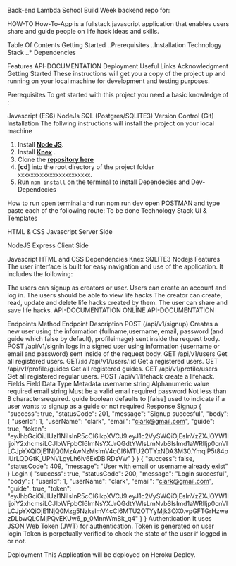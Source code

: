 Back-end
Lambda School Build Week backend repo for:

HOW-TO
How-To-App is a fullstack javascript application that enables users share and guide people on life hack ideas and skills.

Table Of Contents
Getting Started ..Prerequisites ..Installation
Technology Stack ..* Dependencies

Features
API-DOCUMENTATION
Deployment
Useful Links
Acknowledgment
Getting Started
These instructions will get you a copy of the project up and running on your local machine for development and testing purposes.

Prerequisites
To get started with this project you need a basic knowledge of :

Javascript (ES6)
NodeJs
SQL (Postgres/SQLITE3)
Version Control (Git)
Installation
The follwing instructions will install the project on your local machine

1. Install [**Node JS**](https://nodejs.org/en/).
2. Install [**Knex**](https://knexjs.org/) .
3. Clone the [**repository here**](xxxxxxxxxxxxxxxxxxxxxxxxxxxxxxx)
4. [**cd**] into the root directory of the project folder ```xxxxxxxxxxxxxxxxxxxxxxx```.
5. Run `npm install` on the terminal to install Dependecies and Dev-Dependecies

How to run
open terminal and run npm run dev
open POSTMAN and type paste each of the following route:
To be done
Technology Stack
UI & Templates

HTML & CSS
Javascript
Server Side

NodeJS
Express
Client Side

Javascript
HTML and CSS
Dependencies
Knex
SQLITE3
Nodejs
Features
The user interface is built for easy navigation and use of the application. It includes the following:

The users can signup as creators or user.
Users can create an account and log in.
The users should be able to view life hacks
The creator can create, read, update and delete life hacks created by them.
The user can share and save life hacks.
API-DOCUMENTATION
ONLINE API-DOCUMENTATION

Endpoints
Method	Endpoint	Description
POST	(/api/v1/signup)	Creates a new user using the information   {fullname,username, email, password (and guide which false by default), profileimage} sent inside the request body.
POST	/api/v1/signin	logs in a signed user using information {username or email and password} sent inside of the request body.
GET	/api/v1/users	Get all registered users.
GET/:id	/api/v1/users/:id	Get a registered users.
GET	/api/v1/profile/guides	Get all registered guides.
GET	/api/v1/profile/users	Get all registered regular users.
POST	/api/v1/lifehack	create a lifehack.
Fields
Field	Data Type	Metadata
username	string	Alphanumeric value required
email	string	Must be a valid email required
password		Not less than 8 charactersrequired.
guide	boolean	defaults to [false] used to indicate if a user wants to signup as a guide or not required
Response
Signup
{
    "success": true,
    "statusCode": 201,
    "message": "Signup succesful",
    "body": {
        "userId": 1,
        "userName": "clark",
        "email": "clark@gmail.com",
        "guide": true,
        "token": "eyJhbGciOiJIUzI1NiIsInR5cCI6IkpXVCJ9.eyJ1c2VySWQiOjEsInVzZXJOYW1lIjoiY2xhcmsiLCJlbWFpbCI6ImNsYXJrQGdtYWlsLmNvbSIsImd1aWRlIjp0cnVlLCJpYXQiOjE1NjQ0MzAwNzMsImV4cCI6MTU2OTYxNDA3M30.YmqIP5t84pIUrLQDGtK_UPNVLgyLh6iv6ExDBlRDsVw"
    }
}
{
    "success": false,
    "statusCode": 409,
    "message": "User with email or username already exist"
}
Login
{
    "success": true,
    "statusCode": 200,
    "message": "Login succesful",
    "body": {
        "userId": 1,
        "userName": "clark",
        "email": "clark@gmail.com",
        "guide": true,
        "token": "eyJhbGciOiJIUzI1NiIsInR5cCI6IkpXVCJ9.eyJ1c2VySWQiOjEsInVzZXJOYW1lIjoiY2xhcmsiLCJlbWFpbCI6ImNsYXJrQGdtYWlsLmNvbSIsImd1aWRlIjp0cnVlLCJpYXQiOjE1NjQ0Mzg5NzksImV4cCI6MTU2OTYyMjk3OX0.vpGFTGrHzwezDLbwQLCMjPQvEKUw6_p_0MnnWmBk_q4"
    }
}
Authentication
It uses JSON Web Token (JWT) for authentication.
Token is generated on user login
Token is perpetually verified to check the state of the user if logged in or not.

Deployment
This Application will be deployed on Heroku Deploy.
